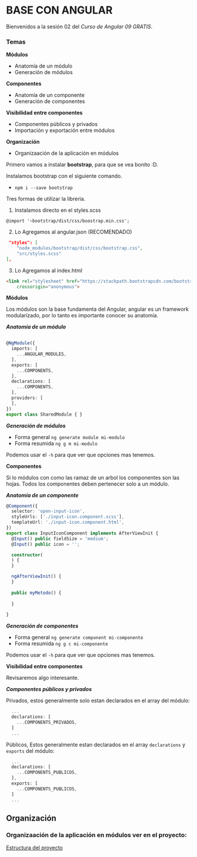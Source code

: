 # BASE CON ANGULAR

Bienvenidos a la sesión 02 del *Curso de Angular 09 GRATIS*.

### Temas

**Módulos**
- Anatomía de un módulo
- Generación de módulos

**Componentes**

- Anatomía de un componente
- Generación de componentes

**Visibilidad entre componentes**
- Componentes públicos y privados
- Importación y exportación entre módulos

**Organización**
- Organizaación de la aplicación en módulos


Primero vamos a instalar **bootstrap**, para que se vea bonito :D.

Instalamos bootstrap con el siguiente comando.
- `npm i --save bootstrap`

Tres formas de utilizar la libreria.
1) Instalamos directo en el styles.scss

`@import '~bootstrap/dist/css/boostrap.min.css';`

2) Lo Agregamos al angular.json (RECOMENDADO)
```json
 "styles": [
    "node_modules/bootstrap/dist/css/bootstrap.css",
    "src/styles.scss"
],
```

3) Lo Agregamos al index.html
```html
<link rel="stylesheet" href="https://stackpath.bootstrapcdn.com/bootstrap/4.1.3/css/bootstrap.min.css" integrity="sha384-MCw98/SFnGE8fJT3GXwEOngsV7Zt27NXFoaoApmYm81iuXoPkFOJwJ8ERdknLPMO"
    crossorigin="anonymous">
```


**Módulos**

Los módulos son la base fundamenta del Angular, angular es un framework modularizado, por lo tanto es importante conocer su anatomía.

***Anatomía de un módulo***
```ts
 
@NgModule({
  imports: [
    ...ANGULAR_MODULES,
  ],
  exports: [
    ...COMPONENTS,
  ],
  declarations: [
    ...COMPONENTS,
  ],
  providers: [
  ],
})
export class SharedModule { }
```

***Generación de módulos***
- Forma general `ng generate module mi-modulo`
- Forma resumida `ng g m mi-modulo`

Podemos usar el `-h` para que ver que opciones mas tenemos.


**Componentes**

Si lo módulos con como las ramaz de un arbol los componentes son las hojas. Todos los componentes deben pertenecer solo a un módulo.

***Anatomía de un componente***
```ts
@Component({
  selector: 'open-input-icon',
  styleUrls: ['./input-icon.component.scss'],
  templateUrl: './input-icon.component.html',
})
export class InputIconComponent implements AfterViewInit {
  @Input() public fieldSize = 'medium';
  @Input() public icon = '';

  constructor(
  ) {
  }

  ngAfterViewInit() {
  }
  
  public myMetodo() {
  
  }
  
}
```

***Generación de componentes***
- Forma general `ng generate component mi-componente`
- Forma resumida `ng g c mi-componente`

Podemos usar el `-h` para que ver que opciones mas tenemos.

**Visibilidad entre componentes**

Revisaremos algo interesante.

***Componentes públicos y privados***

Privados, estos generalmente solo estan declarados en el array del módulo:
```ts
  ...
  declarations: [
    ...COMPONENTS_PRIVADOS,
  ]
  ...
```

Públicos, Estos generalmente estan declarados en el array `declarations` y `exports` del módulo:
```ts
  ...
  declarations: [
    ...COMPONENTS_PUBLICOS,
  ],
  exports: [
    ...COMPONENTS_PUBLICOS,
  ]
  ...
```

## Organización

### Organizaación de la aplicación en módulos ver en el proyecto: 

[Estructura del proyecto](https://github.com/open-way/curso-de-angular-9-gratis/tree/master/sesion-02/miProyecto/src/app)

